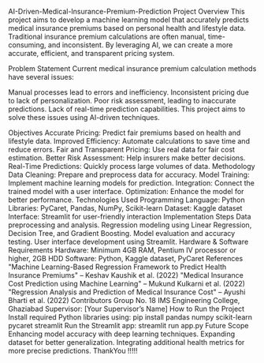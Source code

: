 AI-Driven-Medical-Insurance-Premium-Prediction
Project Overview
This project aims to develop a machine learning model that accurately predicts medical insurance premiums based on personal health and lifestyle data. Traditional insurance premium calculations are often manual, time-consuming, and inconsistent. By leveraging AI, we can create a more accurate, efficient, and transparent pricing system.

Problem Statement
Current medical insurance premium calculation methods have several issues:

Manual processes lead to errors and inefficiency.
Inconsistent pricing due to lack of personalization.
Poor risk assessment, leading to inaccurate predictions.
Lack of real-time prediction capabilities.
This project aims to solve these issues using AI-driven techniques.

Objectives
Accurate Pricing: Predict fair premiums based on health and lifestyle data.
Improved Efficiency: Automate calculations to save time and reduce errors.
Fair and Transparent Pricing: Use real data for fair cost estimation.
Better Risk Assessment: Help insurers make better decisions.
Real-Time Predictions: Quickly process large volumes of data.
Methodology
Data Cleaning: Prepare and preprocess data for accuracy.
Model Training: Implement machine learning models for prediction.
Integration: Connect the trained model with a user interface.
Optimization: Enhance the model for better performance.
Technologies Used
Programming Language: Python
Libraries: PyCaret, Pandas, NumPy, Scikit-learn
Dataset: Kaggle dataset
Interface: Streamlit for user-friendly interaction
Implementation Steps
Data preprocessing and analysis.
Regression modeling using Linear Regression, Decision Tree, and Gradient Boosting.
Model evaluation and accuracy testing.
User interface development using Streamlit.
Hardware & Software Requirements
Hardware: Minimum 4GB RAM, Pentium IV processor or higher, 2GB HDD
Software: Python, Kaggle dataset, PyCaret
References
"Machine Learning-Based Regression Framework to Predict Health Insurance Premiums" – Keshav Kaushik et al. (2022)
"Medical Insurance Cost Prediction using Machine Learning" – Mukund Kulkarni et al. (2022)
"Regression Analysis and Prediction of Medical Insurance Cost" – Ayushi Bharti et al. (2022)
Contributors
Group No. 18
IMS Engineering College, Ghaziabad
Supervisor: [Your Supervisor’s Name]
How to Run the Project
Install required Python libraries using:
pip install pandas numpy scikit-learn pycaret streamlit
Run the Streamlit app:
streamlit run app.py
Future Scope
Enhancing model accuracy with deep learning techniques.
Expanding dataset for better generalization.
Integrating additional health metrics for more precise predictions.
ThankYou !!!!!
